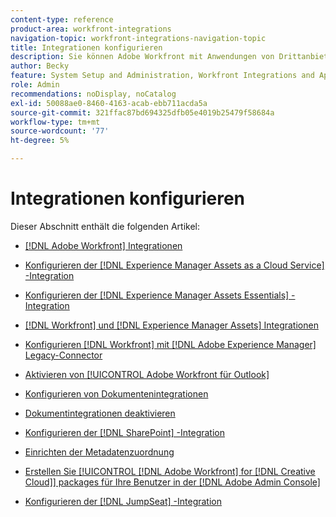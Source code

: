 ```yaml
---
content-type: reference
product-area: workfront-integrations
navigation-topic: workfront-integrations-navigation-topic
title: Integrationen konfigurieren
description: Sie können Adobe Workfront mit Anwendungen von Drittanbietern integrieren. Integrationen können den Nutzen von Workfront erweitern und an die Anforderungen Ihres Unternehmens anpassen.
author: Becky
feature: System Setup and Administration, Workfront Integrations and Apps
role: Admin
recommendations: noDisplay, noCatalog
exl-id: 50088ae0-8460-4163-acab-ebb711acda5a
source-git-commit: 321ffac87bd694325dfb05e4019b25479f58684a
workflow-type: tm+mt
source-wordcount: '77'
ht-degree: 5%

---
```


# Integrationen konfigurieren

Dieser Abschnitt enthält die folgenden Artikel:

* [[!DNL Adobe Workfront] Integrationen](../../administration-and-setup/configure-integrations/workfront-integrations-1.md)
* [Konfigurieren der  [!DNL Experience Manager Assets as a Cloud Service] -Integration](../../administration-and-setup/configure-integrations/configure-aacs-integration.md)
* [Konfigurieren der  [!DNL Experience Manager Assets Essentials] -Integration](../../documents/adobe-workfront-for-experience-manager-assets-essentials/setup-asset-essentials.md)
* [[!DNL Workfront] und [!DNL Experience Manager Assets] Integrationen](../../documents/workfront-and-experience-manager-integrations/wf-experience-manager-integrations.md)
* [Konfigurieren [!DNL Workfront] mit [!DNL Adobe Experience Manager] Legacy-Connector](../../administration-and-setup/configure-integrations/configure-workfront-aem.md)
* [Aktivieren von [!UICONTROL Adobe Workfront für Outlook]](../../administration-and-setup/configure-integrations/enable-workfront-for-outlook.md)
* [Konfigurieren von Dokumentenintegrationen](../../administration-and-setup/configure-integrations/configure-document-integrations.md)
* [Dokumentintegrationen deaktivieren](../../administration-and-setup/configure-integrations/disable-document-integrations.md)
* [Konfigurieren der  [!DNL SharePoint] -Integration](../../administration-and-setup/configure-integrations/configure-sharepoint-integration.md)
* [Einrichten der Metadatenzuordnung](../../administration-and-setup/configure-integrations/set-up-metadata-mapping.md)
* [Erstellen Sie [!UICONTROL [!DNL Adobe Workfront] for [!DNL Creative Cloud]] packages für Ihre Benutzer in der [!DNL Adobe Admin Console]](/help/quicksilver/administration-and-setup/configure-integrations/create-plugin-only-packages.md)

  <!--
  <li data-mc-conditions="QuicksilverOrClassic.Draft mode"><a href="../../administration-and-setup/configure-integrations/create-oauth-application.md" class="MCXref xref" xrefformat="{para}">Create OAuth2 applications for Workfront integrations</a> </li>
  -->

  <!--
  <li data-mc-conditions="QuicksilverOrClassic.Draft mode"><a href="../../administration-and-setup/configure-integrations/manage-custom-oauth2-apps.md" class="MCXref xref" xrefformat="{para}">View and manage custom OAuth2 applications</a> </li>
  -->

* [Konfigurieren der  [!DNL JumpSeat] -Integration](/help/quicksilver/administration-and-setup/configure-integrations/configure-jumpseat.md)
